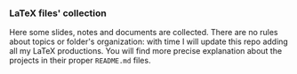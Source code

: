 ### LaTeX files' collection

Here some slides, notes and documents are collected. 
There are no rules about topics or folder's organization: with time I will update
this repo adding all my LaTeX productions. You will find more precise explanation
about the projects in their proper `README.md` files. 